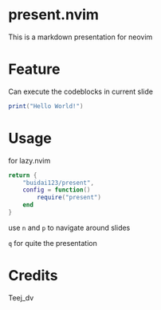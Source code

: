 # present.nvim

This is a markdown presentation for neovim

# Feature

Can execute the codeblocks in current slide

```lua
print("Hello World!")
```

# Usage

for lazy.nvim

```lua
return {
    "buidai123/present",
    config = function()
        require("present")
    end
}
```

use `n` and `p` to navigate around slides

`q` for quite the presentation

# Credits

Teej_dv

